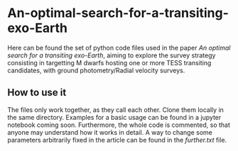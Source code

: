 # An-optimal-search-for-a-transiting-exo-Earth
Here can be found the set of python code files used in the paper <i>An optimal search for a transiting exo-Earth</i>, aiming to explore the survey strategy consisting in targetting M dwarfs hosting one or more TESS transiting candidates, with ground photometry/Radial velocity surveys.

## How to use it
The files only work together, as they call each other. Clone them locally in the same directory.
Examples for a basic usage can be found in a jupyter notebook coming soon. Furthermore, the whole code is commented, so that anyone may understand how it works in detail.
A way to change some parameters arbitrarily fixed in the article can be found in the <i>further.txt</i> file.
